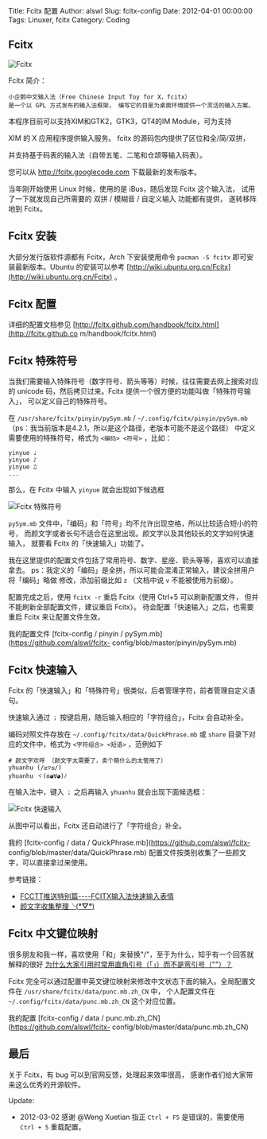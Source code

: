Title: Fcitx 配置
Author: alswl
Slug: fcitx-config
Date: 2012-04-01 00:00:00
Tags: Linuxer, fcitx
Category: Coding

## Fcitx

![Fcitx](https://4ocf5n.dijingchao.com/upload_dropbox/201204/fcitx.png)

Fcitx 简介：

    
    小企鹅中文输入法（Free Chinese Input Toy for X，fcitx）
    是一个以 GPL 方式发布的输入法框架， 编写它的目是为桌面环境提供一个灵活的输入方案。

本程序目前可以支持XIM和GTK2，GTK3，QT4的IM Module，可为支持

XIM 的 X 应用程序提供输入服务。 fcitx 的源码包内提供了区位和全/简/双拼，

并支持基于码表的输入法（自带五笔、二笔和仓颉等输入码表）。

您可以从 http://fcitx.googlecode.com 下载最新的发布版本。

当年刚开始使用 Linux 时候，使用的是 iBus，随后发现 Fcitx 这个输入法， 试用了一下就发现自己所需要的 双拼 / 模糊音 / 自定义输入
功能都有提供， 遂转移阵地到 Fcitx。

## Fcitx 安装

大部分发行版软件源都有 Fcitx，Arch 下安装使用命令 `pacman -S fcitx` 即可安装最新版本。Ubuntu 的安装可以参考
[http://wiki.ubuntu.org.cn/Fcitx](http://wiki.ubuntu.org.cn/Fcitx) 。

## Fcitx 配置

详细的配置文档参见 [http://fcitx.github.com/handbook/fcitx.html](http://fcitx.github.co
m/handbook/fcitx.html)

## Fcitx 特殊符号

当我们需要输入特殊符号（数字符号、箭头等等）时候，往往需要去网上搜索对应的 unicode 码，然后拷贝过来。Fcitx
提供一个很方便的功能叫做「特殊符号输入」， 可以定义自己的特殊符号。

在 `/usr/share/fcitx/pinyin/pySym.mb` / `~/.config/fcitx/pinyin/pySym.mb`
（ps：我当前版本是4.2.1，所以是这个路径，老版本可能不是这个路径） 中定义需要使用的特殊符号，格式为 `<编码> <符号>` ，比如：

    
    yinyue ♩
    yinyue ♪
    yinyue ♫
    ...

那么，在 Fcitx 中输入 `yinyue` 就会出现如下候选框

![Fcitx 特殊符号](https://4ocf5n.dijingchao.com/upload_dropbox/201204/fcitx-1.png)

`pySym.mb` 文件中，「编码」和「符号」均不允许出现空格，所以比较适合短小的符号，
而颜文字或者长句不适合在这里出现。颜文字以及其他较长的文字如何快速输入， 就要看 Fcitx 的「快速输入」功能了。

我在这里提供的配置文件包括了常用符号、数字、星座、箭头等等，喜欢可以直接拿去。
ps：我定义的「编码」是全拼，所以可能会混淆正常输入，建议全拼用户将「编码」略做 修改，添加前缀比如 `z` （文档中说 `v` 不能被使用为前缀）。

配置完成之后，使用 `fcitx -r` 重启 Fcitx（使用 Ctrl+5 可以刷新配置文件， 但并不能刷新全部配置文件，建议重启 Fcitx）。
待会配置「快速输入」之后，也需要重启 Fcitx 来让配置文件生效。

我的配置文件 [fcitx-config / pinyin / pySym.mb](https://github.com/alswl/fcitx-
config/blob/master/pinyin/pySym.mb)

## Fcitx 快速输入

Fcitx 的「快速输入」和「特殊符号」很类似，后者管理字符，前者管理自定义语句。

快速输入通过 `；` 按键启用，随后输入相应的「字符组合」，Fcitx 会自动补全。

编码对照文件存放在 `~/.config/fcitx/data/QuickPhrase.mb` 或 `share` 目录下对应的文件中，格式为
`<字符组合> <短语>` ，范例如下

    
    # 颜文字欢呼 （颜文字太需要了，卖个萌什么的太管用了）
    yhuanhu (/≥▽≤/)
    yhuanhu ヾ(o◕∀◕)ﾉ

在输入法中，键入 `；` 之后再输入 `yhuanhu` 就会出现下面候选框：

![Fcitx 快速输入](https://4ocf5n.dijingchao.com/upload_dropbox/201204/fcitx-2.png)

从图中可以看出，Fcitx 还自动进行了「字符组合」补全。

我的 [fcitx-config / data / QuickPhrase.mb](https://github.com/alswl/fcitx-
config/blob/master/data/QuickPhrase.mb) 配置文件按类别收集了一些颜文字，可以直接拿过来使用。

参考链接：

  * [FCCTT推送特别篇----FCITX输入法快速输入表情](http://zhan.renren.com/fullcirclectt?tagId=163058&checked=true)
  * [颜文字收集整理╰(**°▽°**)](http://site.douban.com/widget/notes/4567539/note/197244464/)

## Fcitx 中文键位映射

很多朋友和我一样，喜欢使用「和」来替换"/"，至于为什么，知乎有一个回答就解释的很好
[为什么大家引用时常用直角引号（「」）而不是弯引号（""）？](http://www.zhihu.com/question/19589668)

Fcitx 完全可以通过配置中英文键位映射来修改中文状态下面的输入。全局配置文件在
`/usr/share/fcitx/data/punc.mb.zh_CN` 中， 个人配置文件在
`~/.config/fcitx/data/punc.mb.zh_CN` 这个对应位置。

我的配置 [fcitx-config / data / punc.mb.zh_CN](https://github.com/alswl/fcitx-
config/blob/master/data/punc.mb.zh_CN)

## 最后

关于 Fcitx，有 bug 可以到官网反馈，处理起来效率很高， 感谢作者们给大家带来这么优秀的开源软件。

Update:

  * 2012-03-02 感谢 @Weng Xuetian 指正 `Ctrl + F5` 是错误的，需要使用 `Ctrl + 5` 重载配置。

